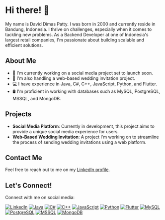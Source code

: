 # Hi there! 👋

My name is David Dimas Patty. I was born in 2000 and currently reside in Bandung, Indonesia. I thrive on challenges, especially when it comes to tackling new problems. As a Backend Developer at one of Indonesia's largest retail companies, I'm passionate about building scalable and efficient solutions.

## About Me

- 🔭 I'm currently working on a social media project set to launch soon.
- 🌱 I'm also handling a web-based wedding invitation project.
- 💻 I have experience in Java, C#, C++, JavaScript, Python, and Flutter.
- 🛢️ I'm proficient in working with databases such as MySQL, PostgreSQL, MSSQL, and MongoDB.

## Projects

- **Social Media Platform**: Currently in development, this project aims to provide a unique social media experience for users.
- **Web-Based Wedding Invitation**: A project I'm working on to streamline the process of sending wedding invitations using a web platform.

## Contact Me

Feel free to reach out to me on my [LinkedIn profile](#).

## Let's Connect!

Connect with me on social media:

[![LinkedIn](https://img.shields.io/badge/-LinkedIn-blue?style=flat&logo=linkedin)](#)
[![Java](https://img.shields.io/badge/-Java-red?style=flat&logo=java)](#)
[![C#](https://img.shields.io/badge/-C%23-blue?style=flat&logo=csharp)](#)
[![C++](https://img.shields.io/badge/-C++-blue?style=flat&logo=cplusplus)](#)
[![JavaScript](https://img.shields.io/badge/-JavaScript-yellow?style=flat&logo=javascript)](#)
[![Python](https://img.shields.io/badge/-Python-blue?style=flat&logo=python)](#)
[![Flutter](https://img.shields.io/badge/-Flutter-blue?style=flat&logo=flutter)](#)
[![MySQL](https://img.shields.io/badge/-MySQL-blue?style=flat&logo=mysql)](#)
[![PostgreSQL](https://img.shields.io/badge/-PostgreSQL-blue?style=flat&logo=postgresql)](#)
[![MSSQL](https://img.shields.io/badge/-MSSQL-blue?style=flat&logo=microsoftsqlserver)](#)
[![MongoDB](https://img.shields.io/badge/-MongoDB-green?style=flat&logo=mongodb)](#)
